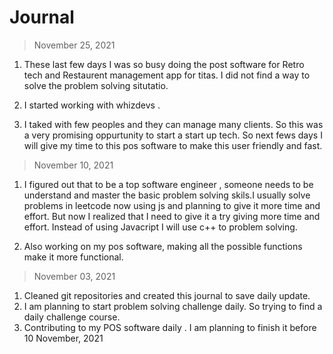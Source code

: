 # Journal

> November 25, 2021
1. These last few days I was so  busy doing the post software for Retro tech and Restaurent management app for titas. I did not find a way to solve the problem solving situtatio.

2. I started working with whizdevs .

3. I taked with few peoples and they can manage many clients. So this was a very promising oppurtunity to start a start up tech. So next fews days I will give my time to this pos software to make this user friendly and fast.


> November 10, 2021
1. I figured out that to be a top software engineer , someone needs to be understand and master the basic problem solving skils.I usually solve problems in leetcode now using js and planning to give it more time and effort.
But now I realized that I need to give it a try giving more time and effort. Instead of using Javacript I will use c++ to problem solving.

2. Also working on my pos software, making all the possible functions make it more functional.

> November 03, 2021
1. Cleaned git repositories and created this journal to save daily update.
2. I am planning to start problem solving challenge daily. So trying to find a daily challenge course.
3. Contributing to my POS software daily . I am planning to finish it before  10 November, 2021
